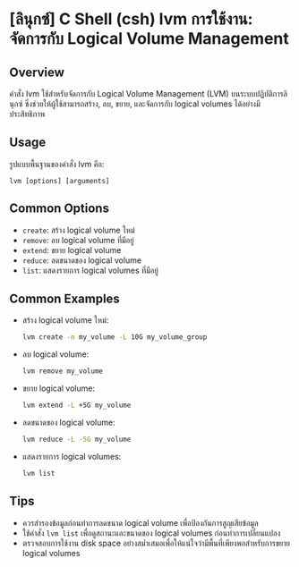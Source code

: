 # [ลินุกซ์] C Shell (csh) lvm การใช้งาน: จัดการกับ Logical Volume Management

## Overview
คำสั่ง lvm ใช้สำหรับจัดการกับ Logical Volume Management (LVM) บนระบบปฏิบัติการลินุกซ์ ซึ่งช่วยให้ผู้ใช้สามารถสร้าง, ลบ, ขยาย, และจัดการกับ logical volumes ได้อย่างมีประสิทธิภาพ

## Usage
รูปแบบพื้นฐานของคำสั่ง lvm คือ:

```
lvm [options] [arguments]
```

## Common Options
- `create`: สร้าง logical volume ใหม่
- `remove`: ลบ logical volume ที่มีอยู่
- `extend`: ขยาย logical volume
- `reduce`: ลดขนาดของ logical volume
- `list`: แสดงรายการ logical volumes ที่มีอยู่

## Common Examples
- สร้าง logical volume ใหม่:
  ```bash
  lvm create -n my_volume -L 10G my_volume_group
  ```
  
- ลบ logical volume:
  ```bash
  lvm remove my_volume
  ```

- ขยาย logical volume:
  ```bash
  lvm extend -L +5G my_volume
  ```

- ลดขนาดของ logical volume:
  ```bash
  lvm reduce -L -5G my_volume
  ```

- แสดงรายการ logical volumes:
  ```bash
  lvm list
  ```

## Tips
- ควรสำรองข้อมูลก่อนทำการลดขนาด logical volume เพื่อป้องกันการสูญเสียข้อมูล
- ใช้คำสั่ง `lvm list` เพื่อดูสถานะและขนาดของ logical volumes ก่อนทำการเปลี่ยนแปลง
- ตรวจสอบการใช้งาน disk space อย่างสม่ำเสมอเพื่อให้แน่ใจว่ามีพื้นที่เพียงพอสำหรับการขยาย logical volumes